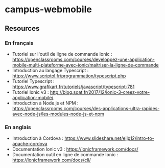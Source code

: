 # campus-webmobile

## Resources

### En français
  - Tutoriel sur l'outil de ligne de commande Ionic : https://openclassrooms.com/courses/developpez-une-application-mobile-multi-plateforme-avec-ionic/maitriser-la-ligne-de-commande
  - Introduction au langage Typescript : https://www.scriptol.fr/programmation/typescript.php
  - Tutoriel Typescript : https://www.grafikart.fr/tutoriels/javascript/typescript-781
  - Tutoriel Ionic v3 : http://blog.soat.fr/2017/12/ionic-3-creez-votre-application-mobile/
  - Introduction à Node.js et NPM : https://openclassrooms.com/courses/des-applications-ultra-rapides-avec-node-js/les-modules-node-js-et-npm


### En anglais
  - Introduction à Cordova : https://www.slideshare.net/ejlp12/intro-to-apache-cordova
  - Documentation Ionic v3 : https://ionicframework.com/docs/
  - Documentation outil en ligne de commande Ionic : https://ionicframework.com/docs/cli/
  
